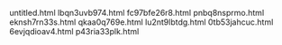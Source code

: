 untitled.html
lbqn3uvb974.html
fc97bfe26r8.html
pnbq8nsprmo.html
eknsh7rn33s.html
qkaa0q769e.html
lu2nt9lbtdg.html
0tb53jahcuc.html
6evjqdioav4.html
p43ria33plk.html